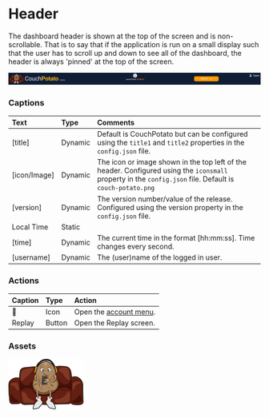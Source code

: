 # Header

The dashboard header is shown at the top of the screen and is non-scrollable. That is to say that if the application is run on a small display such that the user has to scroll up and down to see all of the dashboard, the header is always 'pinned' at the top of the screen.

![](../../../.gitbook/assets/image%20%288%29.png)

### **Captions**

| Text | Type | Comments |
| :--- | :--- | :--- |
| \[title\] | Dynamic | Default is CouchPotato but can be configured using the `title1` and `title2` properties in the `config.json` file.  |
| \[icon/Image\] | Dynamic |  The icon or image shown in the top left of the header. Configured using the `iconsmall` property in the `config.json` file. Default is `couch-potato.png` |
| \[version\] | Dynamic | The version number/value of the release. Configured using the version property in the `config.json` file.  |
| Local Time | Static |   |
| \[time\] | Dynamic | The current time in the format \[hh:mm:ss\]. Time changes every second. |
| \[username\] | Dynamic | The \(user\)name of the logged in user. |

### **Actions**

| Caption | Type | Action |
| :--- | :--- | :--- |
|  👤 | Icon | Open the [account menu](). |
| Replay | Button | Open the Replay screen. |

### Assets

![](../../../.gitbook/assets/image%20%285%29.png)

